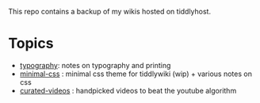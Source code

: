 This repo contains a backup of my wikis hosted on tiddlyhost.

# Topics

* [typography](https://designthinkerer.github.io/tw/typography): notes on typography and printing
* [minimal-css](https://designthinkerer.github.io/tw/minimal-css) : minimal css theme for tiddlywiki (wip) + various notes on css
* [curated-videos](https://designthinkerer.github.io/tw/curated-videos) : handpicked videos to beat the youtube algorithm
